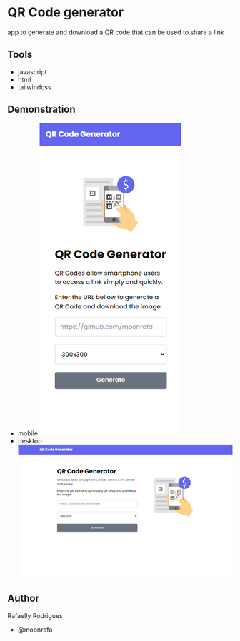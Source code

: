 # QR Code generator

app to generate and download a QR code that can be used to share a link

## Tools

- javascript
- html
- tailwindcss

## Demonstration

- mobile
  <img src="assets/demo-mobile.png">
- desktop
  <img src="assets/demo-desktop.png">

## Author

Rafaelly Rodrigues

- @moonrafa
